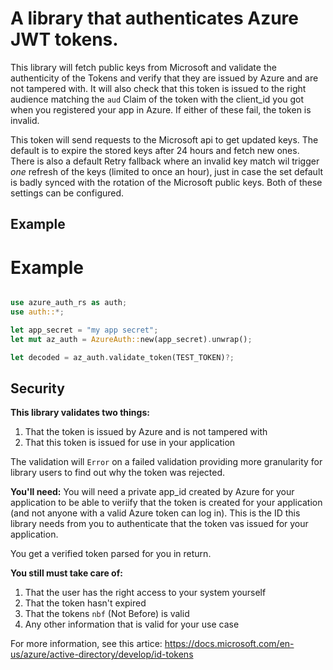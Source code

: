 

# A library that authenticates Azure JWT tokens.
This library will fetch public keys from Microsoft and validate the authenticity of the Tokens and verify that they
are issued by Azure and are not tampered with. It will also check that this token is issued to the right audience matching the `aud` Claim of the token with
the client_id you got when you registered your app in Azure. If either of these fail, the token is invalid.

This token will send requests to the Microsoft api to get updated keys. The default is to expire the stored keys after
24 hours and fetch new ones. There is also a default Retry fallback where an invalid key match wil trigger _one_ refresh of
the keys (limited to once an hour), just in case the set default is badly synced with the rotation of the Microsoft public
keys. Both of these settings can be configured.


## Example

# Example

```rust

use azure_auth_rs as auth;
use auth::*;

let app_secret = "my app secret";
let mut az_auth = AzureAuth::new(app_secret).unwrap();

let decoded = az_auth.validate_token(TEST_TOKEN)?;

```

## Security

**This library validates two things:**
1. That the token is issued by Azure and is not tampered with
2. That this token is issued for use in your application

The validation will `Error` on a failed validation providing more granularity for library users to find out why the token
was rejected.

**You'll need:**
You will need a private app_id created by Azure for your application to be able to veriify that
the token is created for your application (and not anyone with a valid Azure token can log in). This is the ID this library
needs from you to authenticate that the token vas issued for your application.

You get a verified token parsed for you in return.

**You still must take care of:**

1. That the user has the right access to your system yourself
2. That the token hasn't expired
3. That the tokens `nbf` (Not Before) is valid
4. Any other information that is valid for your use case

For more information, see this artice: https://docs.microsoft.com/en-us/azure/active-directory/develop/id-tokens